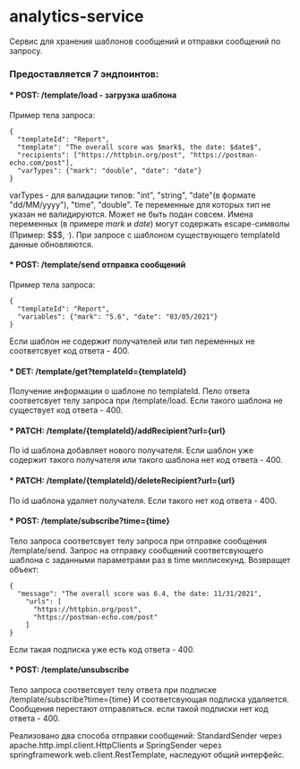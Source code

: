 # analytics-service
Cервис для хранения шаблонов сообщений и отправки сообщений по запросу. 

### Предоставляется 7 эндпоинтов:

#### * POST: /template/load - загрузка шаблона
  Пример тела запроса:
```
{
  "templateId": "Report",
  "template": "The overall score was $mark$, the date: $date$",
  "recipients": ["https://httpbin.org/post", "https://postman-echo.com/post"],
  "varTypes": {"mark": "double", "date": "date"}
}
```
  varTypes - для валидации типов: "int", "string", "date"(в формате "dd/MM/yyyy"), "time", "double". Те переменные для которых тип не указан не валидируются. Может не быть подан совсем.
  Имена переменных (в примере $mark$ и $date$) могут содержать escape-символы (Пример: $$$, $^.$).
  При запросе с шаблоном существующего templateId данные обновляются.
#### * POST: /template/send отправка сообщений
  Пример тела запроса:
```
{
  "templateId": "Report",
  "variables": {"mark": "5.6", "date": "03/05/2021"}
}
```
  Если шаблон не содержит получателей или тип переменных не соответсвует код ответа - 400.
#### * DET: /template/get?templateId={templateId}
  Получение информации о шаблоне по templateId.
  Пело ответа соответсвует телу запроса при /template/load.
  Если такого шаблона не существует код ответа - 400.
#### * PATCH: /template/{templateId}/addRecipient?url={url}
  По id шаблона добавляет нового получателя. Если шаблон уже содержит такого получателя или такого шаблона нет код ответа - 400.
#### * PATCH: /template/{templateId}/deleteRecipient?url={url}
  По id шаблона удаляет получателя. Если такого нет код ответа - 400.
#### * POST: /template/subscribe?time={time}
  Тело запроса соответсвует телу запроса при отправке сообщения /template/send.
  Запрос на отправку сообщений соответсвующего шаблона с заданными параметрами раз в time миллисекунд.
  Возвращет объект:
```
{
  "message": "The overall score was 6.4, the date: 11/31/2021",
    "urls": [
      "https://httpbin.org/post",
      "https://postman-echo.com/post"
    ]
}
```
  Если такая подписка уже есть код ответа - 400.
#### * POST: /template/unsubscribe
  Тело запроса соответсвует телу ответа при подписке /template/subscribe?time={time}
  И соответсвующая подписка удаляется. Сообщения перестают отправляться.
  если такой подписки нет код ответа - 400.
  
Реализовано два способа отправки сообщений: StandardSender через apache.http.impl.client.HttpClients и SpringSender через springframework.web.client.RestTemplate, наследуют общий интерфейс.
